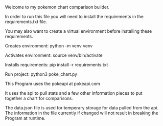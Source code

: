 
Welcome to my pokemon chart comparison builder.

In order to run this file you will need to install the requirements in the requirements.txt file.

You may also want to create a virtual environment before installing these requirements.



Creates environment: python -m venv venv

Activates environment: source venv/bin/activate

Installs requirements: pip install -r requirements.txt

Run project: python3 poke_chart.py



This Program uses the pokeapi at pokeapi.com

It uses the api to pull stats and a few other information pieces to put together a chart for comparisons.



The data.json file is used for temperary storage for data pulled from the api. The information in the file currently if changed will not result in breaking the Program at runtime.